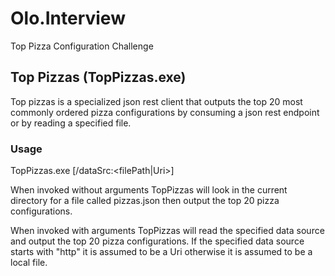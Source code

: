 # Olo.Interview
Top Pizza Configuration Challenge

## Top Pizzas (TopPizzas.exe)
Top pizzas is a specialized json rest client that outputs the top 20 most commonly ordered pizza configurations by consuming a json rest endpoint or by reading a specified file.

### Usage

TopPizzas.exe [/dataSrc:&lt;filePath|Uri&gt;]

When invoked without arguments TopPizzas will look in the current directory for a file called pizzas.json then output the top 20 pizza configurations.

When invoked with arguments TopPizzas will read the specified data source and output the top 20 pizza configurations.  If the specified data source starts with "http" it is assumed to be a Uri otherwise it is assumed to be a local file.

